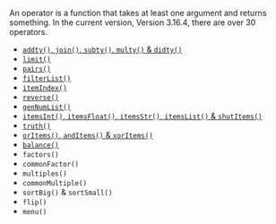 An operator is a function that takes at least one argument and returns something. In the current version, Version 3.16.4, there are over 30 operators.

- [`addty()`, `join()`, `subty()`, `multy()` & `didty()`](https://sombrero64.github.io/PythonSharp/docs/operators/BasicItemCaluations)
- [`limit()`](https://sombrero64.github.io/PythonSharp/docs/operators/Limit)
- [`pairs()`](https://sombrero64.github.io/PythonSharp/docs/operators/Pairs)
- [`filterList()`](https://sombrero64.github.io/PythonSharp/docs/operators/Filter)
- [`itemIndex()`](https://sombrero64.github.io/PythonSharp/docs/operators/itemIndex)
- [`reverse()`](https://sombrero64.github.io/PythonSharp/docs/operators/reverse)
- [`genNumList()`](https://sombrero64.github.io/PythonSharp/docs/operators/genNumList)
- [`itemsInt()`, `itemsFloat()`, `itemsStr()`, `itemsList()` & `shutItems()`](https://sombrero64.github.io/PythonSharp/docs/operators/itemsConvert)
- [`truth()`](https://sombrero64.github.io/PythonSharp/docs/operators/Truth)
- [`orItems()`, `andItems()` & `xorItems()`](https://sombrero64.github.io/PythonSharp/docs/operators/itemsBoolean)
- [`balance()`](https://sombrero64.github.io/PythonSharp/docs/operators/balance)
- `factors()`
- `commonFactor()`
- `multiples()`
- `commonMultiple()`
- `sortBig()` & `sortSmall()`
- `flip()`
- `menu()`
